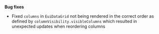**Bug fixes**

- Fixed `columns` in `EuiDataGrid` not being rendered in the correct order as defined by `columnVisibility.visibleColumns` which resulted in unexpected updates when reordering columns


